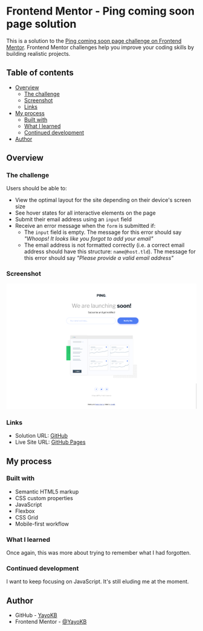 # Frontend Mentor - Ping coming soon page solution

This is a solution to the [Ping coming soon page challenge on Frontend Mentor](https://www.frontendmentor.io/challenges/ping-single-column-coming-soon-page-5cadd051fec04111f7b848da). Frontend Mentor challenges help you improve your coding skills by building realistic projects.

## Table of contents

- [Overview](#overview)
  - [The challenge](#the-challenge)
  - [Screenshot](#screenshot)
  - [Links](#links)
- [My process](#my-process)
  - [Built with](#built-with)
  - [What I learned](#what-i-learned)
  - [Continued development](#continued-development)
- [Author](#author)

## Overview

### The challenge

Users should be able to:

- View the optimal layout for the site depending on their device's screen size
- See hover states for all interactive elements on the page
- Submit their email address using an `input` field
- Receive an error message when the `form` is submitted if:
  - The `input` field is empty. The message for this error should say _"Whoops! It looks like you forgot to add your email"_
  - The email address is not formatted correctly (i.e. a correct email address should have this structure: `name@host.tld`). The message for this error should say _"Please provide a valid email address"_

### Screenshot

![](./screenshot.jpg)

### Links

- Solution URL: [GitHub](https://www.github.com/YayoKB/fem-ping-coming-soon-page)
- Live Site URL: [GitHub Pages](https://www.yayokb.github.io/fem-ping-coming-soon-page)

## My process

### Built with

- Semantic HTML5 markup
- CSS custom properties
- JavaScript
- Flexbox
- CSS Grid
- Mobile-first workflow

### What I learned

Once again, this was more about trying to remember what I had forgotten.

### Continued development

I want to keep focusing on JavaScript. It's still eluding me at the moment.

## Author

- GitHub - [YayoKB](https://www.github.com/YayoKB)
- Frontend Mentor - [@YayoKB](https://www.frontendmentor.io/profile/YayoKB)
